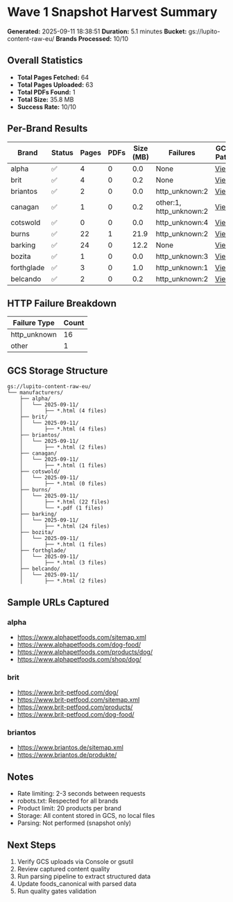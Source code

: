 # Wave 1 Snapshot Harvest Summary

**Generated:** 2025-09-11 18:38:51
**Duration:** 5.1 minutes
**Bucket:** gs://lupito-content-raw-eu/
**Brands Processed:** 10/10

## Overall Statistics

- **Total Pages Fetched:** 64
- **Total Pages Uploaded:** 63
- **Total PDFs Found:** 1
- **Total Size:** 35.8 MB
- **Success Rate:** 10/10

## Per-Brand Results

| Brand | Status | Pages | PDFs | Size (MB) | Failures | GCS Path |
|-------|--------|-------|------|-----------|----------|----------|
| alpha | ✅ | 4 | 0 | 0.0 | None | [View](gs://lupito-content-raw-eu/manufacturers/alpha/2025-09-11/) |
| brit | ✅ | 4 | 0 | 0.2 | None | [View](gs://lupito-content-raw-eu/manufacturers/brit/2025-09-11/) |
| briantos | ✅ | 2 | 0 | 0.0 | http_unknown:2 | [View](gs://lupito-content-raw-eu/manufacturers/briantos/2025-09-11/) |
| canagan | ✅ | 1 | 0 | 0.2 | other:1, http_unknown:2 | [View](gs://lupito-content-raw-eu/manufacturers/canagan/2025-09-11/) |
| cotswold | ✅ | 0 | 0 | 0.0 | http_unknown:4 | [View](gs://lupito-content-raw-eu/manufacturers/cotswold/2025-09-11/) |
| burns | ✅ | 22 | 1 | 21.9 | http_unknown:2 | [View](gs://lupito-content-raw-eu/manufacturers/burns/2025-09-11/) |
| barking | ✅ | 24 | 0 | 12.2 | None | [View](gs://lupito-content-raw-eu/manufacturers/barking/2025-09-11/) |
| bozita | ✅ | 1 | 0 | 0.0 | http_unknown:3 | [View](gs://lupito-content-raw-eu/manufacturers/bozita/2025-09-11/) |
| forthglade | ✅ | 3 | 0 | 1.0 | http_unknown:1 | [View](gs://lupito-content-raw-eu/manufacturers/forthglade/2025-09-11/) |
| belcando | ✅ | 2 | 0 | 0.2 | http_unknown:2 | [View](gs://lupito-content-raw-eu/manufacturers/belcando/2025-09-11/) |

## HTTP Failure Breakdown

| Failure Type | Count |
|--------------|-------|
| http_unknown | 16 |
| other | 1 |

## GCS Storage Structure

```
gs://lupito-content-raw-eu/
└── manufacturers/
    ├── alpha/
    │   └── 2025-09-11/
    │       ├── *.html (4 files)
    ├── brit/
    │   └── 2025-09-11/
    │       ├── *.html (4 files)
    ├── briantos/
    │   └── 2025-09-11/
    │       ├── *.html (2 files)
    ├── canagan/
    │   └── 2025-09-11/
    │       ├── *.html (1 files)
    ├── cotswold/
    │   └── 2025-09-11/
    │       ├── *.html (0 files)
    ├── burns/
    │   └── 2025-09-11/
    │       ├── *.html (22 files)
    │       └── *.pdf (1 files)
    ├── barking/
    │   └── 2025-09-11/
    │       ├── *.html (24 files)
    ├── bozita/
    │   └── 2025-09-11/
    │       ├── *.html (1 files)
    ├── forthglade/
    │   └── 2025-09-11/
    │       ├── *.html (3 files)
    ├── belcando/
    │   └── 2025-09-11/
    │       ├── *.html (2 files)
```

## Sample URLs Captured

### alpha
- https://www.alphapetfoods.com/sitemap.xml
- https://www.alphapetfoods.com/dog-food/
- https://www.alphapetfoods.com/products/dog/
- https://www.alphapetfoods.com/shop/dog/

### brit
- https://www.brit-petfood.com/dog/
- https://www.brit-petfood.com/sitemap.xml
- https://www.brit-petfood.com/products/
- https://www.brit-petfood.com/dog-food/

### briantos
- https://www.briantos.de/sitemap.xml
- https://www.briantos.de/produkte/

## Notes

- Rate limiting: 2-3 seconds between requests
- robots.txt: Respected for all brands
- Product limit: 20 products per brand
- Storage: All content stored in GCS, no local files
- Parsing: Not performed (snapshot only)

## Next Steps

1. Verify GCS uploads via Console or gsutil
2. Review captured content quality
3. Run parsing pipeline to extract structured data
4. Update foods_canonical with parsed data
5. Run quality gates validation
